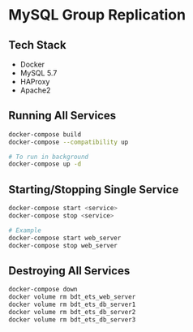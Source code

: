 
# MySQL Group Replication

## Tech Stack
- Docker
- MySQL 5.7
- HAProxy
- Apache2

## Running All Services
```bash
docker-compose build
docker-compose --compatibility up

# To run in background
docker-compose up -d
```

## Starting/Stopping Single Service
```bash
docker-compose start <service>
docker-compose stop <service>

# Example
docker-compose start web_server
docker-compose stop web_server
```

## Destroying All Services
```bash
docker-compose down
docker volume rm bdt_ets_web_server
docker volume rm bdt_ets_db_server1
docker volume rm bdt_ets_db_server2
docker volume rm bdt_ets_db_server3
```